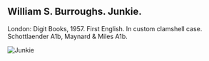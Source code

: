 ## William S. Burroughs. Junkie.

London: Digit Books, 1957. First English. In custom clamshell case. Schottlaender A1b, Maynard & Miles A1b.

![Junkie](assets/images/junkie-3.jpg)
